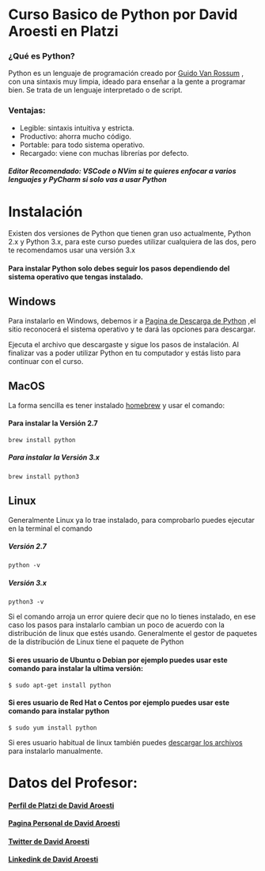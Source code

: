 # Curso Basico de Python por David Aroesti en Platzi

### ¿Qué es Python?
Python es un lenguaje de programación creado por [Guido Van Rossum](https://en.wikipedia.org/wiki/Guido_van_Rossum)
, con una sintaxis muy limpia, ideado para enseñar a la gente a programar bien. Se trata de un lenguaje interpretado o de script.

### Ventajas:
 - Legible: sintaxis intuitiva y estricta.
 - Productivo: ahorra mucho código.
 - Portable: para todo sistema operativo.
 - Recargado: viene con muchas librerías por defecto.
 ##### Editor Recomendado: VSCode o NVim si te quieres enfocar a varios lenguajes y PyCharm si solo vas a usar Python

# Instalación
Existen dos versiones de Python que tienen gran uso actualmente, Python 2.x y Python 3.x, para este curso puedes utilizar cualquiera de las dos, pero te recomendamos usar una versión 3.x

#### Para instalar Python solo debes seguir los pasos dependiendo del sistema operativo que tengas instalado.

## Windows
Para instalarlo en Windows, debemos ir a [Pagina de Descarga de Python](https://www.python.org/downloads) ,el sitio reconocerá el sistema operativo y te dará las opciones para descargar.

Ejecuta el archivo que descargaste y sigue los pasos de instalación. Al finalizar vas a poder utilizar Python en tu computador y estás listo para continuar con el curso.

## MacOS
La forma sencilla es tener instalado [homebrew](https://brew.sh/) y usar el comando:

#### Para instalar la Versión 2.7

```brew install python```

##### Para instalar la Versión 3.x

``brew install python3``

## Linux
Generalmente Linux ya lo trae instalado, para comprobarlo puedes ejecutar en la terminal el comando

##### Versión 2.7

```python -v```

##### Versión 3.x

```python3 -v```

Si el comando arroja un error quiere decir que no lo tienes instalado, en ese caso los pasos para instalarlo cambian un poco de acuerdo con la distribución de linux que estés usando. Generalmente el gestor de paquetes de la distribución de Linux tiene el paquete de Python

#### Si eres usuario de Ubuntu o Debian por ejemplo puedes usar este comando para instalar la ultima versión:

```$ sudo apt-get install python```

#### Si eres usuario de Red Hat o Centos por ejemplo puedes usar este comando para instalar python

```$ sudo yum install python```


Si eres usuario habitual de linux también puedes [descargar los archivos](https://www.python.org/downloads/source/) para instalarlo manualmente.

# Datos del Profesor:

#### [Perfil de Platzi de David Aroesti](https://platzi.com/p/jdaroesti/)
#### [Pagina Personal de David Aroesti](https://aroesti.me/)
#### [Twitter de David Aroesti](https://twitter.com/jdaroesti)
#### [Linkedink de David Aroesti](https://mx.linkedin.com/in/jdaroesti)


